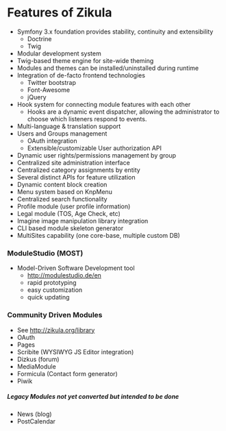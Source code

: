 Features of Zikula
==================

 - Symfony 3.x foundation provides stability, continuity and extensibility
   - Doctrine
   - Twig
 - Modular development system
 - Twig-based theme engine for site-wide theming
 - Modules and themes can be installed/uninstalled during runtime
 - Integration of de-facto frontend technologies
   - Twitter bootstrap
   - Font-Awesome
   - jQuery
 - Hook system for connecting module features with each other
   - Hooks are a dynamic event dispatcher, allowing the administrator to choose which listeners respond to events.
 - Multi-language & translation support
 - Users and Groups management
   - OAuth integration
   - Extensible/customizable User authorization API
 - Dynamic user rights/permissions management by group
 - Centralized site administration interface
 - Centralized category assignments by entity
 - Several distinct APIs for feature utilization
 - Dynamic content block creation
 - Menu system based on KnpMenu
 - Centralized search functionality
 - Profile module (user profile information)
 - Legal module (TOS, Age Check, etc)
 - Imagine image manipulation library integration
 - CLI based module skeleton generator
 - MultiSites capability (one core-base, multiple custom DB)


### ModuleStudio (MOST)

 - Model-Driven Software Development tool
    - http://modulestudio.de/en
    - rapid prototyping
    - easy customization
    - quick updating

### Community Driven Modules

 - See http://zikula.org/library
 - OAuth
 - Pages
 - Scribite (WYSIWYG JS Editor integration)
 - Dizkus (forum)
 - MediaModule
 - Formicula (Contact form generator)
 - Piwik

##### Legacy Modules not yet converted but intended to be done

 - News (blog)
 - PostCalendar

